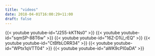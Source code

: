 ```yaml
---
title: "videos"
date: 2018-04-01T16:00:29+11:00
draft: false
---
```



{{< youtube youtube-id="J255-kKTNs0" >}}
{{< youtube youtube-id="sqmSP-88T6w" >}}
{{< youtube youtube-id="16Z-D1U_rEQ" >}}
{{< youtube youtube-id="CtBfbLORR34" >}}
{{< youtube youtube-id="WPtx1qVTT04" >}}
{{< youtube youtube-id="aWK9cPI0aDA" >}}
